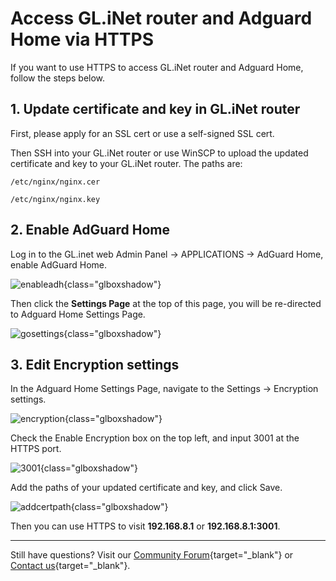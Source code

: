 # Access GL.iNet router and Adguard Home via HTTPS

If you want to use HTTPS to access GL.iNet router and Adguard Home, follow the steps below.

## 1. Update certificate and key in GL.iNet router

First, please apply for an SSL cert or use a self-signed SSL cert.

Then SSH into your GL.iNet router or use WinSCP to upload the updated certificate and key to your GL.iNet router. The paths are:

`/etc/nginx/nginx.cer`

`/etc/nginx/nginx.key`

## 2. Enable AdGuard Home

Log in to the GL.inet web Admin Panel -> APPLICATIONS -> AdGuard Home, enable AdGuard Home.

![enableadh](https://static.gl-inet.com/docs/router/en/4/faq/SSL/enableadh.jpg){class="glboxshadow"}

Then click the **Settings Page** at the top of this page, you will be re-directed to Adguard Home Settings Page.

![gosettings](https://static.gl-inet.com/docs/router/en/4/faq/SSL/gosettings.jpg){class="glboxshadow"}

## 3. Edit Encryption settings

In the Adguard Home Settings Page, navigate to the Settings -> Encryption settings.

![encryption](https://static.gl-inet.com/docs/router/en/4/faq/SSL/encryption.jpg){class="glboxshadow"}

Check the Enable Encryption box on the top left, and input 3001 at the HTTPS port.

![3001](https://static.gl-inet.com/docs/router/en/4/faq/SSL/3001.jpg){class="glboxshadow"}

Add the paths of your updated certificate and key, and click Save.

![addcertpath](https://static.gl-inet.com/docs/router/en/4/faq/SSL/addcertpath.jpg){class="glboxshadow"}

Then you can use HTTPS to visit **192.168.8.1** or **192.168.8.1:3001**.

---

Still have questions? Visit our [Community Forum](https://forum.gl-inet.com){target="_blank"} or [Contact us](https://www.gl-inet.com/contacts/){target="_blank"}.